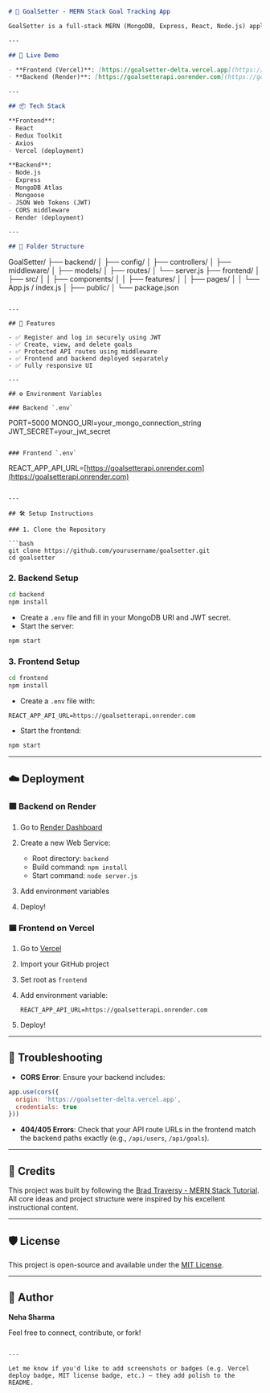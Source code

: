 ```md
# 🎯 GoalSetter - MERN Stack Goal Tracking App

GoalSetter is a full-stack MERN (MongoDB, Express, React, Node.js) application that allows users to register, log in, and manage personal goals in a clean dashboard interface.

---

## 🚀 Live Demo

- **Frontend (Vercel)**: [https://goalsetter-delta.vercel.app](https://goalsetter-delta.vercel.app)
- **Backend (Render)**: [https://goalsetterapi.onrender.com](https://goalsetterapi.onrender.com)

---

## 📦 Tech Stack

**Frontend**:
- React
- Redux Toolkit
- Axios
- Vercel (deployment)

**Backend**:
- Node.js
- Express
- MongoDB Atlas
- Mongoose
- JSON Web Tokens (JWT)
- CORS middleware
- Render (deployment)

---

## 📁 Folder Structure

```

GoalSetter/
├── backend/
│   ├── config/
│   ├── controllers/
│   ├── middleware/
│   ├── models/
│   ├── routes/
│   └── server.js
├── frontend/
│   ├── src/
│   │   ├── components/
│   │   ├── features/
│   │   ├── pages/
│   │   └── App.js / index.js
│   ├── public/
│   └── package.json

```

---

## 🔑 Features

- ✅ Register and log in securely using JWT
- ✅ Create, view, and delete goals
- ✅ Protected API routes using middleware
- ✅ Frontend and backend deployed separately
- ✅ Fully responsive UI

---

## ⚙️ Environment Variables

### Backend `.env`

```

PORT=5000
MONGO\_URI=your\_mongo\_connection\_string
JWT\_SECRET=your\_jwt\_secret

```

### Frontend `.env`

```

REACT\_APP\_API\_URL=[https://goalsetterapi.onrender.com](https://goalsetterapi.onrender.com)

````

---

## 🛠️ Setup Instructions

### 1. Clone the Repository

```bash
git clone https://github.com/yourusername/goalsetter.git
cd goalsetter
````

### 2. Backend Setup

```bash
cd backend
npm install
```

* Create a `.env` file and fill in your MongoDB URI and JWT secret.
* Start the server:

```bash
npm start
```

### 3. Frontend Setup

```bash
cd frontend
npm install
```

* Create a `.env` file with:

```
REACT_APP_API_URL=https://goalsetterapi.onrender.com
```

* Start the frontend:

```bash
npm start
```

---

## ☁️ Deployment

### 🟪 Backend on Render

1. Go to [Render Dashboard](https://dashboard.render.com/)
2. Create a new Web Service:

   * Root directory: `backend`
   * Build command: `npm install`
   * Start command: `node server.js`
3. Add environment variables
4. Deploy!

### 🟦 Frontend on Vercel

1. Go to [Vercel](https://vercel.com/)
2. Import your GitHub project
3. Set root as `frontend`
4. Add environment variable:

   ```
   REACT_APP_API_URL=https://goalsetterapi.onrender.com
   ```
5. Deploy!

---

## 🧠 Troubleshooting

* **CORS Error**: Ensure your backend includes:

```js
app.use(cors({
  origin: 'https://goalsetter-delta.vercel.app',
  credentials: true
}))
```

* **404/405 Errors**: Check that your API route URLs in the frontend match the backend paths exactly (e.g., `/api/users`, `/api/goals`).

---

## 🙌 Credits

This project was built by following the [Brad Traversy - MERN Stack Tutorial](https://www.youtube.com/c/TraversyMedia).
All core ideas and project structure were inspired by his excellent instructional content.

---

## 🛡️ License

This project is open-source and available under the [MIT License](LICENSE).

---

## 👤 Author

**Neha Sharma**

Feel free to connect, contribute, or fork!

```

---

Let me know if you'd like to add screenshots or badges (e.g. Vercel deploy badge, MIT license badge, etc.) — they add polish to the README.
```
